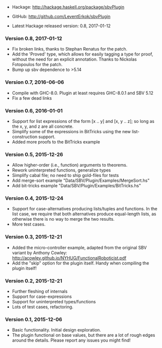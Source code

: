 * Hackage: <http://hackage.haskell.org/package/sbvPlugin>
* GitHub:  <http://github.com/LeventErkok/sbvPlugin>

* Latest Hackage released version: 0.8, 2017-01-12

### Version 0.8, 2017-01-12

  * Fix broken links, thanks to Stephan Renatus for the patch.
  * Add the 'Proved' type, which allows for easily tagging a type for proof,
    without the need for an explicit annotation. Thanks to Nickolas Fotopoulos
    for the patch.
  * Bump up sbv dependence to >5.14
  
### Version 0.7, 2016-06-06

  * Compile with GHC-8.0. Plugin at least requires GHC-8.0.1 and SBV 5.12
  * Fix a few dead links

### Version 0.6, 2016-01-01

  * Support for list expressions of the form [x .. y] and
    [x, y .. z]; so long as the x, y, and z are all concrete.
  * Simplify some of the expressions in BitTricks using
    the new list-construction support.
  * Added more proofs to the BitTricks example

### Version 0.5, 2015-12-26
 
  * Allow higher-order (i.e., function) arguments to theorems.
  * Rework uninterpreted functions, generalize types
  * Simplify cabal file; no need to ship gold-files for tests
  * Add merge-sort example "Data/SBV/Plugin/Examples/MergeSort.hs"
  * Add bit-tricks example "Data/SBV/Plugin/Examples/BitTricks.hs"

### Version 0.4, 2015-12-24

  * Support for case-alternatives producing lists/tuples
    and functions. In the list case, we require that both
    alternatives produce equal-length lists, as otherwise
    there is no way to merge the two results.
  * More test cases.

### Version 0.3, 2015-12-21
  
  * Added the micro-controller example, adapted from
    the original SBV variant by Anthony Cowley:
    <http://acowley.github.io/NYHUG/FunctionalRoboticist.pdf>
  * Add the "skip" option for the plugin itself. Handy when
    compiling the plugin itself!

### Version 0.2, 2015-12-21

  * Further fleshing of internals
  * Support for case-expressions
  * Support for uninterpreted types/functions
  * Lots of test cases, refactoring.

### Version 0.1, 2015-12-06

  * Basic functionality. Initial design exploration.
  * The plugin functional on base values, but there
    are a lot of rough edges around the details.
    Please report any issues you might find!
